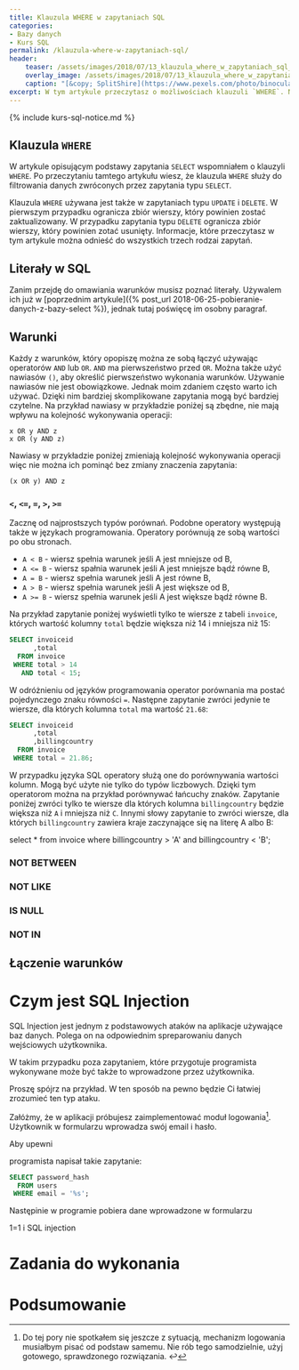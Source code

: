 ```yaml
---
title: Klauzula WHERE w zapytaniach SQL
categories:
- Bazy danych
- Kurs SQL
permalink: /klauzula-where-w-zapytaniach-sql/
header:
    teaser: /assets/images/2018/07/13_klauzula_where_w_zapytaniach_sql_artykul.jpeg
    overlay_image: /assets/images/2018/07/13_klauzula_where_w_zapytaniach_sql_artykul.jpeg
    caption: "[&copy; SplitShire](https://www.pexels.com/photo/binocular-country-lane-filter-focus-1421/)"
excerpt: W tym artykule przeczytasz o możliwościach klauzuli `WHERE`. Na praktycznych przykładach pokażę Ci jak filtrować dane w zapytaniach SQL. Także na przykładzie pokażę Ci czym jest atak SQL injection i jak można się przed nim bronić. Na końcu jak zwykle czekają na Ciebie zadania do samodzielnego rozwiązania.
---
```


{% include kurs-sql-notice.md %}

## Klauzula `WHERE`

W artykule opisującym podstawy zapytania `SELECT` wspomniałem o klauzyli `WHERE`. Po przeczytaniu tamtego artykułu wiesz, że klauzula `WHERE` służy do filtrowania danych zwróconych przez zapytania typu `SELECT`.

Klauzula `WHERE` używana jest także w zapytaniach typu `UPDATE` i `DELETE`. W pierwszym przypadku ogranicza zbiór wierszy, który powinien zostać zaktualizowany. W przypadku zapytania typu `DELETE` ogranicza zbiór wierszy, który powinien zotać usunięty. Informacje, które przeczytasz w tym artykule można odnieść do wszystkich trzech rodzai zapytań.

## Literały w SQL

Zanim przejdę do omawiania warunków musisz poznać literały. Używalem ich już w [poprzednim artykule]({% post_url 2018-06-25-pobieranie-danych-z-bazy-select %}), jednak tutaj poświęcę im osobny paragraf.


## Warunki

Każdy z warunków, który opopiszę można ze sobą łączyć używając operatorów `AND` lub `OR`. `AND` ma pierwszeństwo przed `OR`. Można także użyć nawiasów `()`, aby określić pierwszeństwo wykonania warunków. Używanie nawiasów nie jest obowiązkowe. Jednak moim zdaniem często warto ich używać. Dzięki nim bardziej skomplikowane zapytania mogą być bardziej czytelne. Na przykład nawiasy w przykładzie poniżej są zbędne, nie mają wpływu na kolejność wykonywania operacji:
   
    x OR y AND z
    x OR (y AND z)

Nawiasy w przykładzie poniżej zmieniają kolejność wykonywania operacji więc nie można ich pominąć bez zmiany znaczenia zapytania:

    (x OR y) AND z

### `<`, `<=`, `=`, `>`, `>=`

Zacznę od najprostszych typów porównań. Podobne operatory występują także w językach programowania. Operatory porównują ze sobą wartości po obu stronach.

* `A < B` - wiersz spełnia warunek jeśli A jest mniejsze od B,
* `A <= B` - wiersz spałnia warunek jeśli A jest mniejsze bądź równe B,
* `A = B` - wiersz spełnia warunek jeśli A jest równe B,
* `A > B` - wiersz spełnia warunek jeśli A jest większe od B,
* `A >= B` - wiersz spełnia warunek jeśli A jest większe bądź równe B.

Na przykład zapytanie poniżej wyświetli tylko te wiersze z tabeli `invoice`, których wartość kolumny `total` będzie większa niż 14 i mniejsza niż 15:

```sql
SELECT invoiceid
      ,total
  FROM invoice
 WHERE total > 14
   AND total < 15;
```

W odróżnieniu od języków programowania operator porównania ma postać pojedynczego znaku równości `=`. Następne zapytanie zwróci jedynie te wiersze, dla których kolumna `total` ma wartość `21.68`:

```sql
SELECT invoiceid
      ,total
      ,billingcountry
  FROM invoice
 WHERE total = 21.86;
```

W przypadku języka SQL operatory służą one do porównywania wartości kolumn. Mogą być użyte nie tylko do typów liczbowych. Dzięki tym operatorom można na przykład porównywać łańcuchy znaków. Zapytanie poniżej zwróci tylko te wiersze dla których kolumna `billingcountry` będzie większa niż `A` i mniejsza niż `C`. Innymi słowy zapytanie to zwróci wiersze, dla których `billingcountry` zawiera kraje zaczynające się na literę A albo B:

select * from invoice where billingcountry > 'A' and billingcountry < 'B';

### NOT BETWEEN
### NOT LIKE
### IS NULL
### NOT IN

## Łączenie warunków


# Czym jest SQL Injection

SQL Injection jest jednym z podstawowych ataków na aplikacje używające baz danych. Polega on na odpowiednim spreparowaniu danych wejściowych użytkownika.

W takim przypadku poza zapytaniem, które przygotuje programista wykonywane może być także to wprowadzone przez użytkownika.

Proszę spójrz na przykład. W ten sposób na pewno będzie Ci łatwiej zrozumieć ten typ ataku.

Załóżmy, że w aplikacji próbujesz zaimplementować moduł logowania[^nierobtego]. Użytkownik w formularzu wprowadza swój email i hasło.

[^nierobtego]: Do tej pory nie spotkałem się jeszcze z sytuacją, mechanizm logowania musiałbym pisać od podstaw samemu. Nie rób tego samodzielnie, użyj gotowego, sprawdzonego rozwiązania. ↩

Aby upewni

programista napisał takie zapytanie:

```sql
SELECT password_hash 
  FROM users
 WHERE email = '%s';
```

Następinie w programie pobiera dane wprowadzone w formularzu

1=1 i SQL injection

# Zadania do wykonania

# Podsumowanie
